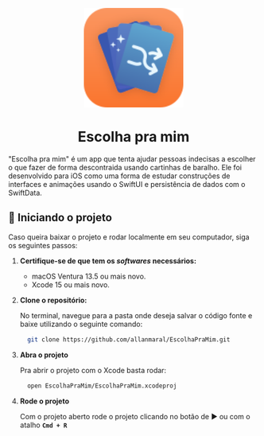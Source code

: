<p align="center">
    <img alt="Logo Escolha pra mim!" src=".github/img/icon.svg" width="200" />
</p>
<h1 align="center">
    Escolha pra mim
</h1>

"Escolha pra mim" é um app que tenta ajudar pessoas indecisas a escolher o que fazer de forma descontraida usando cartinhas de baralho. Ele foi desenvolvido para iOS como uma forma de estudar construções de interfaces e animações usando o SwiftUI e persistência de dados com o SwiftData.

## 🚀 Iniciando o projeto

Caso queira baixar o projeto e rodar localmente em seu computador, siga os seguintes passos:

1. **Certifique-se de que tem os _softwares_ necessários:**

    * macOS Ventura 13.5 ou mais novo.
    * Xcode 15 ou mais novo.


1. **Clone o repositório:**

   No terminal, navegue para a pasta onde deseja salvar o código fonte e baixe utilizando o seguinte comando:

    ```sh
      git clone https://github.com/allanmaral/EscolhaPraMim.git
    ```

1. **Abra o projeto**

   Pra abrir o projeto com o Xcode basta rodar:

   ```sh
     open EscolhaPraMim/EscolhaPraMim.xcodeproj  
   ```

1. **Rode o projeto**
  
   Com o projeto aberto rode o projeto clicando no botão de ▶️ ou com o atalho **`Cmd + R`**

